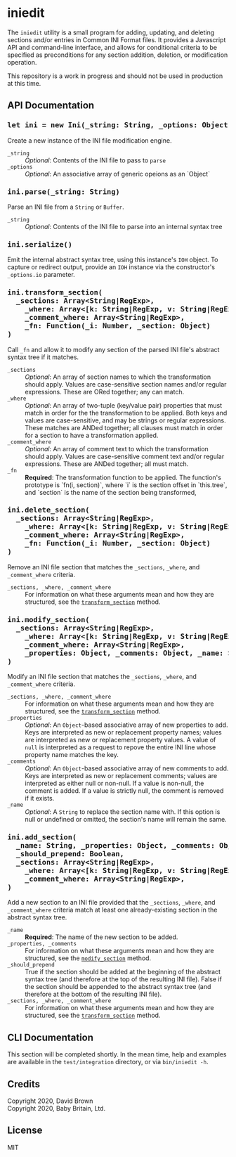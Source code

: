 
iniedit
=======

The `iniedit` utility is a small program for adding, updating, and deleting
sections and/or entries in Common INI Format files. It provides a Javascript
API and command-line interface, and allows for conditional criteria to be
specified as preconditions for any section addition, deletion, or modification
operation.

This repository is a work in progress and should not be used in production
at this time.


API Documentation
-----------------

<a name="constructor" />
<h3><pre>
let ini = new Ini(_string: String, _options: Object)
</pre></h3>
<p>
Create a new instance of the INI file modification engine.
</p>
<dl>
  <dt><code>_string</code></dt>
    <dd>
      <i>Optional</i>: Contents of the INI file to pass to <code>parse</code>
    </dd>
  <dt><code>_options</code></dt>
    <dd>
      <i>Optional</i>: An associative array of generic opeions as an `Object`
    </dd>
</dl>

<a name="parse" />
<h3><pre>
ini.parse(_string: String)
</pre></h3>
<p>
Parse an INI file from a <code>String</code> or <code>Buffer</code>.
</p>
<dl>
  <dt><code>_string</code></dt>
    <dd>
      <i>Optional</i>:
      Contents of the INI file to parse into an internal syntax tree
    </dd>
</dl>

<a name="serialize" />
<h3><pre>
ini.serialize()
</pre></h3>
<p>
Emit the internal abstract syntax tree, using this instance's <code>IOH</code>
object.  To capture or redirect output, provide an <code>IOH</code> instance
via the constructor's <code>_options.io</code> parameter.
</p>

<a name="transform_section" />
<h3><pre>
ini.transform_section(
  _sections: Array&lt;String|RegExp&gt;,
    _where: Array&lt;[k: String|RegExp, v: String|RegExp]&gt;,
    _comment_where: Array&lt;String|RegExp&gt;,
    _fn: Function(_i: Number, _section: Object)
)
</pre></h3>
<p>
Call <code>_fn</code> and allow it to modify any section of the parsed INI
file's abstract syntax tree if it matches.
</p>
<dl>
  <dt><code>_sections</code></dt>
  <dd>
    <i>Optional</i>: An array of section names to which the
    transformation should apply. Values are case-sensitive section names
    and/or regular expressions. These are ORed together; any can match.
  </dd>
  <dt><code>_where</code></dt>
  <dd>
    <i>Optional</i>: An array of two-tuple (key/value pair) properties
    that must match in order for the the transformation to be applied.
    Both keys and values are case-sensitive, and may be strings or regular
    expressions. These matches are ANDed together; all clauses must match
    in order for a section to have a transformation applied.
  </dd>
  <dt><code>_comment_where</code></dt>
  <dd>
    <i>Optional</i>: An array of comment text to which the
    transformation should apply. Values are case-sensitive comment text
    and/or regular expressions. These are ANDed together; all must match.
  </dd>
  <dt><code>_fn</code></dt>
  <dd>
    <b>Required</b>: The transformation function to be applied. The
    function's prototype is `fn(i, section)`, where `i` is the section
    offset in `this.tree`, and `section` is the name of the section
    being transformed,
  </dd>
</dl>

<a name="delete_section" />
<h3>
<pre>
ini.delete_section(
  _sections: Array&lt;String|RegExp&gt;,
    _where: Array&lt;[k: String|RegExp, v: String|RegExp]&gt;,
    _comment_where: Array&lt;String|RegExp&gt;,
    _fn: Function(_i: Number, _section: Object)
)
</pre>
</h3>
<p>
Remove an INI file section that matches the <code>_sections</code>,
<code>_where</code>, and <code>_comment_where</code> criteria.
</p>
<dl>
  <dt><code>_sections, _where, _comment_where</code></dt>
  <dd>
    For information on what these arguments mean and how they are structured,
    see the <a href="#transform_section"><code>transform_section</code></a>
    method.
    </dd>
</dl>


<a name="modify_section" />
<h3>
<pre>
ini.modify_section(
  _sections: Array&lt;String|RegExp&gt;,
    _where: Array&lt;[k: String|RegExp, v: String|RegExp]&gt;,
    _comment_where: Array&lt;String|RegExp&gt;,
    _properties: Object, _comments: Object, _name: String
)
</pre>
</h3>
<p>
Modify an INI file section that matches the <code>_sections</code>,
<code>_where</code>, and <code>_comment_where</code> criteria.
</p>
<dl>
  <dt><code>_sections, _where, _comment_where</code></dt>
  <dd>
    For information on what these arguments mean and how they are structured,
    see the <a href="#transform_section"><code>transform_section</code></a>
    method.
  </dd>
  <dt><code>_properties</code></dt>
  <dd>
    <i>Optional</i>: An <code>Object</code>-based associative array of new
    properties to add. Keys are interpreted as new or replacement property
    names; values are interpreted as new or replacement property values. A
    value of <code>null</code> is interpreted as a request to repove the
    entire INI line whose property name matches the key.
  </dd>
  <dt><code>_comments</code></dt>
  <dd>
    <i>Optional</i>: An <code>Object</code>-based associative array of new
    comments to add. Keys are interpreted as new or replacement comments;
    values are interpreted as either null or non-null. If a value is non-null,
    the comment is added. If a value is strictly null, the comment is removed
    if it exists.
  </dd>
  <dt><code>_name</code></dt>
  <dd>
    <i>Optional</i>: A <code>String</code> to replace the section name with.
    If this option is null or undefined or omitted, the section's name will
    remain the same.
  </dd>
</dl>

<a name="add_section" />
<h3>
<pre>
ini.add_section(
  _name: String, _properties: Object, _comments: Object,
  _should_prepend: Boolean,
  _sections: Array&lt;String|RegExp&gt;,
    _where: Array&lt;[k: String|RegExp, v: String|RegExp]&gt;,
    _comment_where: Array&lt;String|RegExp&gt;,
)
</pre>
</h3>
<p>
Add a new section to an INI file provided that the <code>_sections</code>,
<code>_where</code>, and <code>_comment_where</code> criteria match at
least one already-existing section in the abstract syntax tree.
</p>
<dl>
  <dt><code>_name</code></dt>
  <dd>
    <b>Required</b>: The name of the new section to be added.
  </dd>
  <dt><code>_properties, _comments</code></dt>
  <dd>
    For information on what these arguments mean and how they are structured,
    see the <a href="#modify_section"><code>modify_section</code></a> method.
  </dd>
  <dt><code>_should_prepend</code></dt>
  <dd>
    True if the section should be added at the beginning of the abstract
    syntax tree (and therefore at the top of the resulting INI file). False
    if the section should be appended to the abstract syntax tree (and
    therefore at the bottom of the resulting INI file).
  </dd>
  <dt><code>_sections, _where, _comment_where</code></dt>
  <dd>
    For information on what these arguments mean and how they are structured,
    see the <a href="#transform_section"><code>transform_section</code></a>
    method.
  </dd>
</dl>


CLI Documentation
-----------------

This section will be completed shortly. In the mean time, help and examples
are available in the `test/integration` directory, or via `bin/iniedit -h`.



Credits
-------

Copyright 2020, David Brown  
Copyright 2020, Baby Britain, Ltd.


License
-------

MIT
